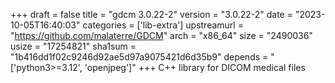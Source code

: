+++
draft = false
title = "gdcm 3.0.22-2"
version = "3.0.22-2"
date = "2023-10-05T16:40:03"
categories = ['lib-extra']
upstreamurl = "https://github.com/malaterre/GDCM"
arch = "x86_64"
size = "2490036"
usize = "17254821"
sha1sum = "1b416dd1f02c9246d92ae5d97a9075421d6d35b9"
depends = "['python3>=3.12', 'openjpeg']"
+++
C++ library for DICOM medical files